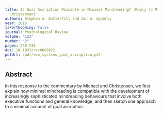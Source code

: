 ```yaml
---
title: Is Goal Ascription Possible in Minimal Mindreading? [Reply to Michael and
  Christensen]
authors: Stephen A. Butterfill and Ian A. Apperly
year: 2016
isForthcoming: false
journal: Psychological Review
volume: "123"
number: "2"
pages: 228-233
doi: 10.1037/rev0000022
pdfUrl: /pdf/two_systems_goal_ascription.pdf
---
```


## Abstract

In this response to the commentary by Michael and Christensen, 
we first explain how minimal mindreading is compatible with the 
development of increasingly sophisticated mindreading behaviours 
that involve both executive functions and general knowledge, and then 
sketch one approach to a minimal account of goal ascription.

